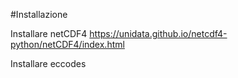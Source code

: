 #Installazione

Installare netCDF4
https://unidata.github.io/netcdf4-python/netCDF4/index.html

Installare eccodes